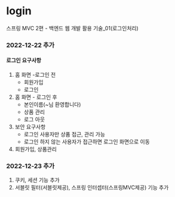 # login
스프링 MVC 2편 - 백엔드 웹 개발 활용 기술_01(로그인처리)

### 2022-12-22 추가

#### 로그인 요구사항
1. 홈 화면 -로그인 전
   - 회원가입
   - 로그인
2. 홈 화면 - 로그인 후
   - 본인이름(~님 환영합니다)
   - 상품 관리
   * 로그 아웃
3. 보안 요구사항
   - 로그인 사용자만 상품 접근, 관리 가능
   - 로그인 하지 않는 사용자가 접근하면 로그인 화면으로 이동
4. 회원가입, 상품관리

### 2022-12-23 추가
1. 쿠키, 세션 기능 추가
2. 서블릿 필터(서블릿제공), 스프링 인터셉터(스프링MVC제공) 기능 추가
